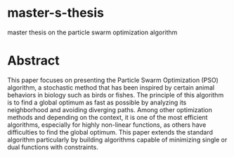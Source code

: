 # master-s-thesis
master thesis on the particle swarm optimization algorithm
# Abstract

  This paper focuses on presenting the Particle Swarm Optimization (PSO) algorithm, a stochastic method that has been inspired by certain animal behaviors in biology such as birds or fishes. The principle of this algorithm is to find a global optimum as fast as possible by analyzing its neighborhood and avoiding diverging paths. Among other optimization methods and depending on the context, it is one of the most efficient algorithms, especially for highly non-linear functions, as others have difficulties to find the global optimum. This paper extends the standard algorithm particularly by building algorithms capable of minimizing single or dual functions with constraints.
